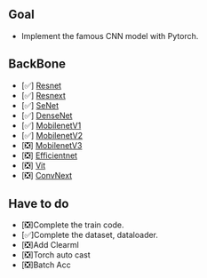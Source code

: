 ## Goal  
- Implement the famous CNN model with Pytorch. 

## BackBone
- [✅] [Resnet](https://arxiv.org/abs/1512.03385)
- [✅] [Resnext](https://arxiv.org/abs/1611.05431)
- [✅] [SeNet](https://arxiv.org/abs/1709.01507)
- [✅] [DenseNet](https://arxiv.org/abs/1608.06993)
- [✅] [MobilenetV1](https://arxiv.org/abs/1704.04861)
- [✅] [MobilenetV2](https://arxiv.org/abs/1704.04861)
- [❎] [MobilenetV3](https://arxiv.org/abs/1905.02244) 
- [❎] [Efficientnet](https://arxiv.org/pdf/1905.11946.pdf)
- [❎] [Vit](https://arxiv.org/abs/2010.11929)
- [❎] [ConvNext](https://arxiv.org/pdf/2201.03545.pdf)

## Have to do
- [❎]Complete the train code.
- [✅]Complete the dataset, dataloader.
- [❎]Add Clearml
- [❎]Torch auto cast
- [❎]Batch Acc
